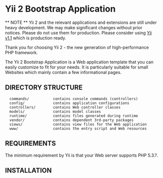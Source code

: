 Yii 2 Bootstrap Application
===========================

** NOTE ** Yii 2 and the relevant applications and extensions are still under heavy
development. We may make significant changes without prior notices. Please do not
use them for production. Please consider using [Yii v1.1](https://github.com/yiisoft/yii)
which is production ready.


Thank you for choosing Yii 2 - the new generation of high-performance PHP framework.

The Yii 2 Bootstrap Application is a Web application template that you can easily customize
to fit for your needs. It is particularly suitable for small Websites which mainly contain
a few informational pages.


DIRECTORY STRUCTURE
-------------------

      commands/           contains console commands (controllers)
      config/             contains application configurations
      controllers/        contains Web controller classes
      models/             contains model classes
      runtime/            contains files generated during runtime
      vendor/             contains dependent 3rd-party packages
      views/              contains view files for the Web application
      www/                contains the entry script and Web resources



REQUIREMENTS
------------

The minimum requirement by Yii is that your Web server supports PHP 5.3.?.


INSTALLATION
------------


